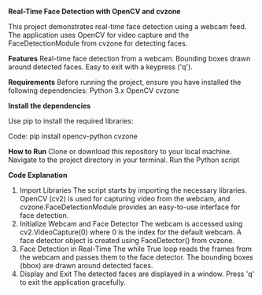 **Real-Time Face Detection with OpenCV and cvzone**

This project demonstrates real-time face detection using a webcam feed. The application uses OpenCV for video capture and the FaceDetectionModule from cvzone for detecting faces.

**Features**
    Real-time face detection from a webcam. 
    Bounding boxes drawn around detected faces. 
    Easy to exit with a keypress ('q').

**Requirements** 
Before running the project, ensure you have installed the following dependencies: 
    Python 3.x 
    OpenCV 
    cvzone

**Install the dependencies**

Use pip to install the required libraries:

Code: pip install opencv-python cvzone

**How to Run**
    Clone or download this repository to your local machine. 
    Navigate to the project directory in your terminal. 
    Run the Python script

**Code Explanation** 

1. Import Libraries The script starts by importing the necessary libraries. OpenCV (cv2) is used for capturing video from the webcam, and cvzone.FaceDetectionModule provides an easy-to-use interface for face detection.
2. Initialize Webcam and Face Detector The webcam is accessed using cv2.VideoCapture(0) where 0 is the index for the default webcam. A face detector object is created using FaceDetector() from cvzone. 
3. Face Detection in Real-Time The while True loop reads the frames from the webcam and passes them to the face detector. The bounding boxes (bbox) are drawn around detected faces. 
4. Display and Exit The detected faces are displayed in a window. Press 'q' to exit the application gracefully.


